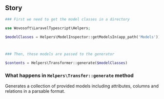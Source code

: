 ## Story

```php
### First we need to get the model classes in a directory

use Wovosoft\LaravelTypescript\Helpers;

$modelClasses = Helpers\ModelInspector::getModelsIn(app_path('Models'));



### Then, these models are passed to the generator

$contents = Helpers\Transformer::generate($modelClasses)

```

### What happens in `Helpers\Transfer::generate` method

Generates a collection of provided models including attributes, columns and relations
in a parsable format.



